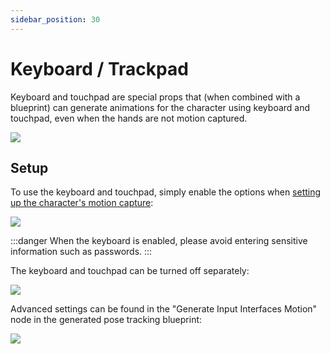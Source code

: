 ```yaml
---
sidebar_position: 30
---
```


# Keyboard / Trackpad

Keyboard and touchpad are special props that (when combined with a blueprint) can generate animations for the character using keyboard and touchpad, even when the hands are not motion captured.

![](pathname:///doc-img/zh-keyboard-1.webp)

## Setup

To use the keyboard and touchpad, simply enable the options when [setting up the character's motion capture](character/#motion-capture):

![](pathname:///doc-img/zh-keyboard-2.webp)

:::danger
When the keyboard is enabled, please avoid entering sensitive information such as passwords.
:::

The keyboard and touchpad can be turned off separately:

![](pathname:///doc-img/zh-keyboard-3.webp)

Advanced settings can be found in the "Generate Input Interfaces Motion" node in the generated pose tracking blueprint:

![](pathname:///doc-img/zh-keyboard-4.webp)
